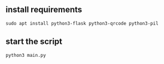 ## install requirements

    sudo apt install python3-flask python3-qrcode python3-pil

## start the script

    python3 main.py
